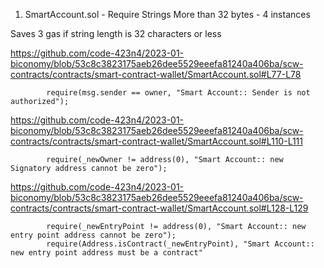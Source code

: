 1) SmartAccount.sol - Require Strings More than 32 bytes -  4 instances 

Saves 3 gas if string length is 32 characters or less

https://github.com/code-423n4/2023-01-biconomy/blob/53c8c3823175aeb26dee5529eeefa81240a406ba/scw-contracts/contracts/smart-contract-wallet/SmartAccount.sol#L77-L78

```solidity
        require(msg.sender == owner, "Smart Account:: Sender is not authorized");

```

https://github.com/code-423n4/2023-01-biconomy/blob/53c8c3823175aeb26dee5529eeefa81240a406ba/scw-contracts/contracts/smart-contract-wallet/SmartAccount.sol#L110-L111

```solidity
        require(_newOwner != address(0), "Smart Account:: new Signatory address cannot be zero");

```

https://github.com/code-423n4/2023-01-biconomy/blob/53c8c3823175aeb26dee5529eeefa81240a406ba/scw-contracts/contracts/smart-contract-wallet/SmartAccount.sol#L128-L129

```solidity
        require(_newEntryPoint != address(0), "Smart Account:: new entry point address cannot be zero");
        require(Address.isContract(_newEntryPoint), "Smart Account:: new entry point address must be a contract"
```